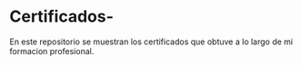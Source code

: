 # Certificados-
En este repositorio se muestran los certificados que obtuve a lo largo de mi formacion profesional.

